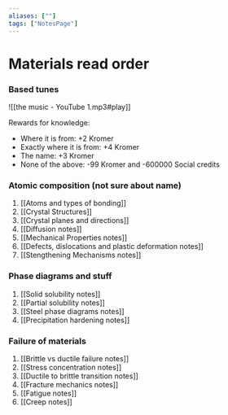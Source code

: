 ```yaml
---
aliases: [""]
tags: ["NotesPage"]
---
```


# Materials read order
### Based tunes
![[the music - YouTube 1.mp3#play]]

Rewards for knowledge:
- Where it is from: +2 Kromer
- Exactly where it is from: +4 Kromer
- The name: +3 Kromer
- None of the above: -99 Kromer and -600000 Social credits

### Atomic composition (not sure about name)
1) [[Atoms and types of bonding]]
2) [[Crystal Structures]]
3) [[Crystal planes and directions]]
4) [[Diffusion notes]]
5) [[Mechanical Properties notes]]
6) [[Defects, dislocations and plastic deformation notes]]
7) [[Stengthening Mechanisms notes]]


### Phase diagrams and stuff
1) [[Solid solubility notes]]
2) [[Partial solubility notes]]
3) [[Steel phase diagrams notes]]
4) [[Precipitation hardening notes]]

### Failure of materials
1) [[Brittle vs ductile failure notes]]
2) [[Stress concentration notes]]
3) [[Ductile to brittle transition notes]]
4) [[Fracture mechanics notes]]
5) [[Fatigue notes]]
6) [[Creep notes]]